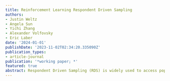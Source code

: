 ```yaml
---
title: Reinforcement Learning Respondent Driven Sampling
authors:
- Justin Weltz
- Angela Sun
- Yichi Zhang
- Alexander Volfovsky
- Eric Laber
date: '2024-01-01'
publishDate: '2023-11-02T02:34:20.335090Z'
publication_types:
- article-journal
publication: '*working paper; *'
featured: true
abstract: Respondent Driven Sampling (RDS) is widely used to access populations that are difficult to reach through conventional sampling mechanisms by incentivizing study participants to recruit their social connections. We consider adapting this inherent incentive structure to maximize cumulative goals during the study using reinforcement learning. However, the relationship between sample participants resulting from the social network structure poses unique challenges for solving this problem. To address this dependence, we use a branching process as a working model for reinforcement learning RDS (RLRDS). Establishing the conditions for asymptotic normality of the maximum likelihood estimator under this model allows us to perform reinforcement learning and inference with favorable theoretical guarantees. We establish asymptotic regret bounds for Thompson sampling, which balances exploration and exploitation when approximating the optimal allocation strategy. After collecting the sample using RLRDS, we perform inference for functions of population characteristics under an arbitrary generative social network model using a conformal interval approach. Lastly, we demonstrate the utility of RLRDS and the accuracy of our inferential approach in simulation studies.
---
```

